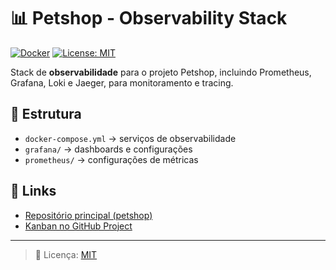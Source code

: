 # 📊 Petshop - Observability Stack

[![Docker](https://img.shields.io/badge/Docker-Compose-blue)]()
[![License: MIT](https://img.shields.io/badge/License-MIT-yellow.svg)]()

Stack de **observabilidade** para o projeto Petshop, incluindo Prometheus, Grafana, Loki e Jaeger, para monitoramento e tracing.

## 📂 Estrutura
- `docker-compose.yml` → serviços de observabilidade
- `grafana/` → dashboards e configurações
- `prometheus/` → configurações de métricas

## 🔗 Links
- [Repositório principal (petshop)](https://github.com/hahnmiranda-petshop/petshop)
- [Kanban no GitHub Project](https://github.com/orgs/hahnmiranda-petshop/projects/1)

---
> 📜 Licença: [MIT](LICENSE)
